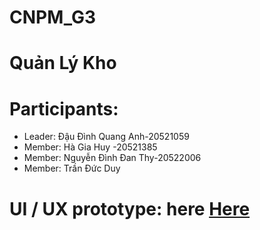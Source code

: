 # CNPM_G3
# Quản Lý Kho

# Participants:

- Leader: Đậu Đình Quang Anh-20521059
- Member: Hà Gia Huy -20521385
- Member: Nguyễn Đình Đan Thy-20522006
- Member: Trần Đức Duy


# UI / UX prototype: here [Here](https://www.figma.com/file/KTXcLbdXn8ayVesHV9Ihxm/Untitled?node-id=0%3A1&t=DK684u4Eksa1hATC-1)

